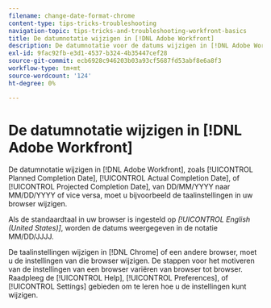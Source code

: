 ```yaml
---
filename: change-date-format-chrome
content-type: tips-tricks-troubleshooting
navigation-topic: tips-tricks-and-troubleshooting-workfront-basics
title: De datumnotatie wijzigen in [!DNL Adobe Workfront]
description: De datumnotatie voor de datums wijzigen in [!DNL Adobe Workfront] u moet de taalmontages in uw browser veranderen.
exl-id: 9fac92fb-e3d1-4537-b324-4b35447cef28
source-git-commit: ecb6928c946203b03a93cf5687fd53abf8e6a8f3
workflow-type: tm+mt
source-wordcount: '124'
ht-degree: 0%

---
```


# De datumnotatie wijzigen in [!DNL Adobe Workfront]

<!--this article used to be called "Change the date format in Adobe Workfront when using Chrome". The team decieded to make it more generic and hide the steps. Also see drafted content below-->

De datumnotatie wijzigen in [!DNL Adobe Workfront], zoals [!UICONTROL Planned Completion Date], [!UICONTROL Actual Completion Date], of [!UICONTROL Projected Completion Date], van DD/MM/YYYY naar MM/DD/YYYY of vice versa, moet u bijvoorbeeld de taalinstellingen in uw browser wijzigen.

Als de standaardtaal in uw browser is ingesteld op *[!UICONTROL English (United States)]*, worden de datums weergegeven in de notatie MM/DD/JJJJ.

De taalinstellingen wijzigen in [!DNL Chrome] of een andere browser, moet u de instellingen van die browser wijzigen. De stappen voor het motiveren van de instellingen van een browser variëren van browser tot browser. Raadpleeg de [!UICONTROL Help], [!UICONTROL Preferences], of [!UICONTROL Settings] gebieden om te leren hoe u de instellingen kunt wijzigen.

<!--drafted because we should not document steps for a third-party application

To change your language settings in Chrome:

1. Click the 3-dots in the top right corner of your Chrome interface, then click **Settings**.
1. On the left area of the Settings page, expand **Advanced**, then click **Languages**.  
   Or  
   Search for *language*&nbsp;at the top of the Settings page, then click **Languages**.

1. In the **Language** list, locate the language and region that use your preferred date format.

   **Example:** If you speak English and you want the date format to be MM/DD/YYYY, you would select **English (United States)**. If you speak English and you want the date format to be DD/MM/YYY, you would select **English (United Kingdom)**.

1. (Conditional) If the language and region you want to use are not visible in the list, click **Add languages** to add it to the list.
1. Click the 3-dot menu next to the language and region you want to use, then click **Move to the top**.
1. Return to the Workfront interface, then refresh the page.  
   The date format is now updated in projects and other areas of Workfront that use MM/DD/YYYY or DD/MM/YYYY format when displaying dates.

   -->
